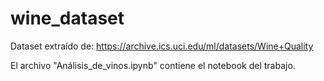# wine_dataset

Dataset extraído de:
https://archive.ics.uci.edu/ml/datasets/Wine+Quality

El archivo "Análisis_de_vinos.ipynb" contiene el notebook del trabajo.
